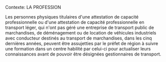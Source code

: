 Contexte: LA PROFESSION

Les personnes physiques titulaires d'une attestation de capacité professionnelle ou d'une attestation de capacité professionnelle en transport léger, qui n'ont pas géré une entreprise de transport public de marchandises, de déménagement ou de location de véhicules industriels avec conducteur destinés au transport de marchandises, dans les cinq dernières années, peuvent être assujetties par le préfet de région à suivre une formation dans un centre habilité par celui-ci pour actualiser leurs connaissances avant de pouvoir être désignées gestionnaires de transport.